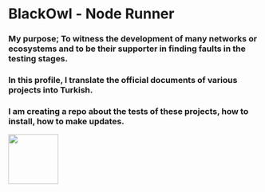 # BlackOwl - Node Runner

### My purpose; To witness the development of many networks or ecosystems and to be their supporter in finding faults in the testing stages.

### In this profile, I translate the official documents of various projects into Turkish.

### I am creating a repo about the tests of these projects, how to install, how to make updates.

[<img src="https://user-images.githubusercontent.com/107190154/187065502-881292bb-4c51-401e-9328-0e00a7c7a2aa.png" width="100"/>](https://twitter.com/brsbtc)
